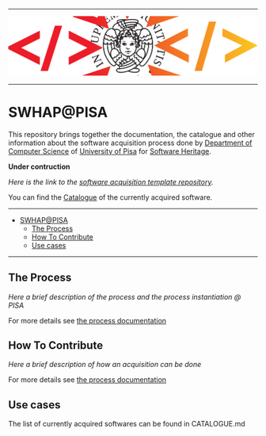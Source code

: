 
---
![SWHAP@PISA](./DOCS/IMAGES/SWHAP-PISA-LOGO-HEAD.png)

---

# SWHAP@PISA

This repository brings together the documentation, the catalogue and other information about the software acquisition process done by [Department of Computer Science](https://di.unipi.it) of [University of Pisa](https://unipi.it) for [Software Heritage](https://www.softwareheritage.org).

**Under contruction**
<!-- 
*We are currently working on the draft of [Working Notepad](DOCS/WorkingNotepad/WorkingNotepad.md).*
moved to DIUNIPI4SWH-NOTES
-->

*Here is the link to the [software acquisition template repository](https://github.com/Unipisa/SWHAP-TEMPLATE).*

You can find the [Catalogue](CATALOGUE.md) of the currently acquired software.

---

- [SWHAP@PISA](#SWHAPPISA)
  - [The Process](#The-Process)
  - [How To Contribute](#How-To-Contribute)
  - [Use cases](#Use-cases)


---

## The Process

_Here a brief description of the process and the process instantiation @ PISA_

For more details see [the process documentation](./DOCS/THE_PROCESS.md)


## How To Contribute
_Here a brief description of how an acquisition can be done_

For more details see [the process documentation](./DOCS/HOWTO.md)


## Use cases

The list of currently acquired softwares can be found in CATALOGUE.md